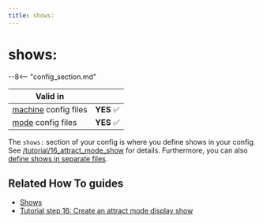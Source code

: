 ```yaml
---
title: shows:
---
```


# shows:


--8<-- "config_section.md"

| Valid in | |
|-----|:----:|
|[machine](instructions/machine_config.md) config files |**YES** :white_check_mark:|
|[mode](instructions/mode_config.md) config files|**YES** :white_check_mark:|

The `shows:` section of your config is where you define shows in your
config. See [/tutorial/16_attract_mode_show](../shows/config_shows.md) for
details. Furthermore, you can also
[define shows in separate files](../shows/file_shows.md).

## Related How To guides

* [Shows](../shows/index.md)
* [Tutorial step 16: Create an attract mode display show](../tutorial/16_attract_mode_show.md)

